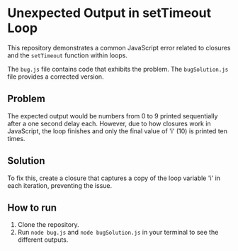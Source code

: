 # Unexpected Output in setTimeout Loop

This repository demonstrates a common JavaScript error related to closures and the `setTimeout` function within loops.

The `bug.js` file contains code that exhibits the problem. The `bugSolution.js` file provides a corrected version.

## Problem

The expected output would be numbers from 0 to 9 printed sequentially after a one second delay each. However, due to how closures work in JavaScript, the loop finishes and only the final value of 'i' (10) is printed ten times.

## Solution

To fix this, create a closure that captures a copy of the loop variable 'i' in each iteration, preventing the issue.

## How to run

1. Clone the repository.
2. Run `node bug.js` and `node bugSolution.js` in your terminal to see the different outputs.